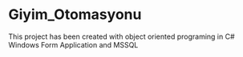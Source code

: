 # Giyim_Otomasyonu
 This project has been created with object oriented  programing in C# Windows Form Application and MSSQL
